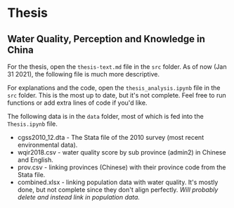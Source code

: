 #  Thesis
##  Water Quality, Perception and Knowledge in China

For the thesis, open the `thesis-text.md` file in the `src` folder. As of now (Jan 31 2021), the following file is much more descriptive.

For explanations and the code, open the `thesis_analysis.ipynb` file in the `src` folder. This is the most up to date, but it's not complete. Feel free to run functions or add extra lines of code if you'd like.

The following data is in the `data` folder, most of which is fed into the `Thesis.ipynb` file.

- cgss2010_12.dta - The Stata file of the 2010 survey (most recent environmental data).
- wqir2018.csv - water quality score by sub province (admin2) in Chinese and English.
- prov.csv - linking provinces (Chinese) with their province code from the Stata file.
- combined.xlsx - linking population data with water quality. It's mostly done, but not complete since they don't align perfectly. *Will probably delete and instead link in population data.*